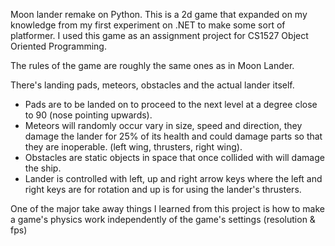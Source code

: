 Moon lander remake on Python. This is a 2d game that expanded on my knowledge from my first experiment on .NET to make some sort of platformer. I used this game as an assignment project for CS1527 Object Oriented Programming.

The rules of the game are roughly the same ones as in Moon Lander.

There's landing pads, meteors, obstacles and the actual lander itself.

- Pads are to be landed on to proceed to the next level at a degree close to 90 (nose pointing upwards).
- Meteors will randomly occur vary in size, speed and direction, they damage the lander for 25% of its health and could damage parts so that they are inoperable. (left wing, thrusters, right wing).
- Obstacles are static objects in space that once collided with will damage the ship.
- Lander is controlled with left, up and right arrow keys where the left and right keys are for rotation and up is for using the lander's thrusters.

One of the major take away things I learned from this project is how to make a game's physics work independently of the game's settings (resolution & fps)